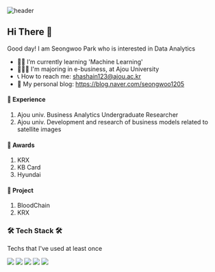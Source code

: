![header](https://capsule-render.vercel.app/api?type=soft&color=auto&height=150&section=header&text=HELLOSSONG&fontSize=70&animation=twinkling)

## Hi There 👋 

Good day! I am Seongwoo Park who is interested in Data Analytics
- ✍🏻 I’m currently learning 'Machine Learning'
- 👩🏻‍🎓 I'm majoring in e-business, at Ajou University
- 📞 How to reach me: shashain123@ajou.ac.kr
- 🐶 My personal blog: https://blog.naver.com/seongwoo1205

#### 🌠 Experience
1. Ajou univ. Business Analytics Undergraduate Researcher
2. Ajou univ. Development and research of business models related to satellite images

#### 🌠 Awards
1. KRX
2. KB Card
3. Hyundai 

#### 🌠 Project
1. BloodChain
2. KRX

<h3>🛠 Tech Stack 🛠</h3>
Techs that I've used at least once
<p>
  <img src="https://img.shields.io/badge/Python-3776AB?style=flat-square&logo=Python&logoColor=white"/>
  <img src="https://img.shields.io/badge/R-276DC3?style=flat-square&logo=R&logoColor=white"/>
  <img src="https://img.shields.io/badge/Tableau-E97627?style=flat-square&logo=Tableau&logoColor=white"/>
  <img src="https://img.shields.io/badge/MySQL-4479A1?style=flat-square&logo=MySQL&logoColor=white"/>
  <img src="https://img.shields.io/badge/React-61DAFB?style=flat-square&logo=React&logoColor=white"/>

</p>






